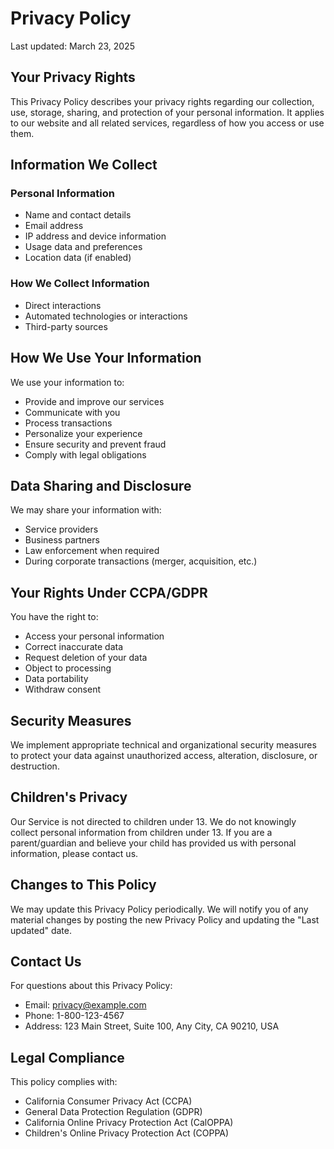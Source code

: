 # Privacy Policy

Last updated: March 23, 2025

## Your Privacy Rights

This Privacy Policy describes your privacy rights regarding our collection, use, storage, sharing, and protection of your personal information. It applies to our website and all related services, regardless of how you access or use them.

## Information We Collect

### Personal Information

- Name and contact details
- Email address
- IP address and device information
- Usage data and preferences
- Location data (if enabled)

### How We Collect Information

- Direct interactions
- Automated technologies or interactions
- Third-party sources

## How We Use Your Information

We use your information to:

- Provide and improve our services
- Communicate with you
- Process transactions
- Personalize your experience
- Ensure security and prevent fraud
- Comply with legal obligations

## Data Sharing and Disclosure

We may share your information with:

- Service providers
- Business partners
- Law enforcement when required
- During corporate transactions (merger, acquisition, etc.)

## Your Rights Under CCPA/GDPR

You have the right to:

- Access your personal information
- Correct inaccurate data
- Request deletion of your data
- Object to processing
- Data portability
- Withdraw consent

## Security Measures

We implement appropriate technical and organizational security measures to protect your data against unauthorized access, alteration, disclosure, or destruction.

## Children's Privacy

Our Service is not directed to children under 13. We do not knowingly collect personal information from children under 13. If you are a parent/guardian and believe your child has provided us with personal information, please contact us.

## Changes to This Policy

We may update this Privacy Policy periodically. We will notify you of any material changes by posting the new Privacy Policy and updating the "Last updated" date.

## Contact Us

For questions about this Privacy Policy:

- Email: privacy@example.com
- Phone: 1-800-123-4567
- Address: 123 Main Street, Suite 100, Any City, CA 90210, USA

## Legal Compliance

This policy complies with:

- California Consumer Privacy Act (CCPA)
- General Data Protection Regulation (GDPR)
- California Online Privacy Protection Act (CalOPPA)
- Children's Online Privacy Protection Act (COPPA)
